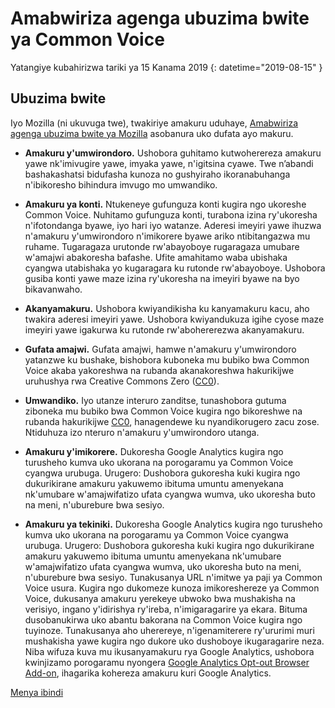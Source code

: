 # Amabwiriza agenga ubuzima bwite ya Common Voice 

Yatangiye kubahirizwa tariki ya 15 Kanama 2019 {: datetime="2019-08-15" }

## Ubuzima bwite

Iyo Mozilla (ni ukuvuga twe), twakiriye amakuru uduhaye, [Amabwiriza agenga ubuzima bwite ya Mozilla](https://www.mozilla.org/privacy) asobanura uko dufata ayo makuru.

* **Amakuru y'umwirondoro.** Ushobora guhitamo kutwoherereza amakuru yawe nk'imivugire yawe, imyaka yawe, n'igitsina cyawe. Twe n’abandi bashakashatsi bidufasha kunoza no gushyiraho ikoranabuhanga n'ibikoresho bihindura imvugo mo umwandiko.

* **Amakuru ya konti.** Ntukeneye gufunguza konti kugira ngo ukoreshe Common Voice. Nuhitamo gufunguza konti, turabona izina ry'ukoresha n'ifotondanga byawe, iyo hari iyo watanze. Aderesi imeyiri yawe ihuzwa n'amakuru y'umwirondoro n'imikorere byawe ariko ntibitangazwa mu ruhame. Tugaragaza urutonde rw'abayoboye rugaragaza umubare w'amajwi abakoresha bafashe. Ufite amahitamo waba ubishaka cyangwa utabishaka yo kugaragara ku rutonde rw'abayoboye. Ushobora gusiba konti yawe maze izina ry'ukoresha na imeyiri byawe na byo bikavanwaho.

* **Akanyamakuru.** Ushobora kwiyandikisha ku kanyamakuru kacu, aho twakira aderesi imeyiri yawe. Ushobora kwiyandukuza igihe cyose maze imeyiri yawe igakurwa ku rutonde rw'abohererezwa akanyamakuru.

* **Gufata amajwi.** Gufata amajwi, hamwe n'amakuru y'umwirondoro yatanzwe ku bushake, bishobora kuboneka mu bubiko bwa Common Voice akaba yakoreshwa na rubanda akanakoreshwa hakurikijwe uruhushya rwa Creative Commons Zero ([CC0](https://creativecommons.org/publicdomain/zero/1.0/)).

* **Umwandiko.** Iyo utanze interuro zanditse, tunashobora gutuma ziboneka mu bubiko bwa Common Voice kugira ngo bikoreshwe na rubanda hakurikijwe [CC0](https://creativecommons.org/publicdomain/zero/1.0/), hanagendewe ku nyandikorugero zacu zose. Ntiduhuza izo nteruro n'amakuru y'umwirondoro utanga.

* **Amakuru y'imikorere.** Dukoresha Google Analytics kugira ngo turusheho kumva uko ukorana na porogaramu ya Common Voice cyangwa urubuga. Urugero: Dushobora gukoresha kuki kugira ngo dukurikirane amakuru yakuwemo ibituma umuntu amenyekana nk'umubare w'amajwifatizo ufata cyangwa wumva, uko ukoresha buto na meni, n'uburebure bwa sesiyo.

* **Amakuru ya tekiniki.** Dukoresha Google Analytics kugira ngo turusheho kumva uko ukorana na porogaramu ya Common Voice cyangwa urubuga. Urugero: Dushobora gukoresha kuki kugira ngo dukurikirane amakuru yakuwemo ibituma umuntu amenyekana nk'umubare w'amajwifatizo ufata cyangwa wumva, uko ukoresha buto na meni, n'uburebure bwa sesiyo. Tunakusanya URL n'imitwe ya paji ya Common Voice usura. Kugira ngo dukomeze kunoza imikoreshereze ya Common Voice, dukusanya amakuru yerekeye ubwoko bwa mushakisha na verisiyo, ingano y'idirishya ry'ireba, n'imigaragarire ya ekara. Bituma dusobanukirwa uko abantu bakorana na Common Voice kugira ngo tuyinoze. Tunakusanya aho uherereye, n'igenamiterere ry'ururimi muri mushakisha yawe kugira ngo dukore uko dushoboye ikugaragarire neza. Niba wifuza kuva mu ikusanyamakuru rya Google Analytics, ushobora kwinjizamo porogaramu nyongera [Google Analytics Opt-out Browser Add-on](https://tools.google.com/dlpage/gaoptout), ihagarika kohereza amakuru kuri Google Analytics. 

[Menya ibindi](https://github.com/mozilla/voice-web/blob/master/docs/data_dictionary.md)

